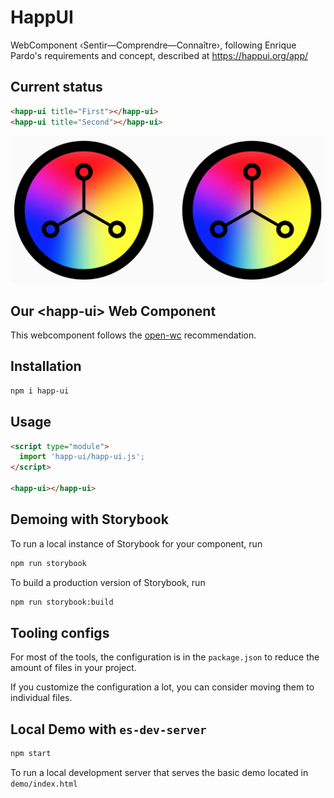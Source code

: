 # HappUI

WebComponent ‹Sentir—Comprendre—Connaître›, following Enrique Pardo's requirements and concept, described at https://happui.org/app/

## Current status

```html
<happ-ui title="First"></happ-ui>
<happ-ui title="Second"></happ-ui>
```

![Two sample ‹happ-ui› web components](docs/happ-ui-components-sample.png)

## Our \<happ-ui> Web Component

This webcomponent follows the [open-wc](https://github.com/open-wc/open-wc) recommendation.

## Installation

```bash
npm i happ-ui
```

## Usage

```html
<script type="module">
  import 'happ-ui/happ-ui.js';
</script>

<happ-ui></happ-ui>
```

## Demoing with Storybook
To run a local instance of Storybook for your component, run

```bash
npm run storybook
```

To build a production version of Storybook, run

```bash
npm run storybook:build
```


## Tooling configs

For most of the tools, the configuration is in the `package.json` to reduce the amount of files in your project.

If you customize the configuration a lot, you can consider moving them to individual files.

## Local Demo with `es-dev-server`

```bash
npm start
```
To run a local development server that serves the basic demo located in `demo/index.html`